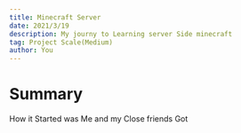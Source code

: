 ```yaml
---
title: Minecraft Server
date: 2021/3/19
description: My journy to Learning server Side minecraft
tag: Project Scale(Medium)
author: You
---
```


# Summary 

How it Started was Me and my Close friends Got 